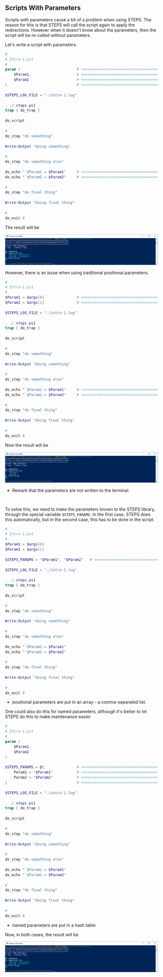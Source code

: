 ## Scripts With Parameters

Scripts with parameters cause a bit of a problem when using STEPS.  The reason for this is that STEPS will call the script again to apply the redirections.  However when it doesn't know about the parameters, then the script will be re-called without parameters.

Let's write a script with parameters.

```powershell
#
# Intro-1.ps1
#
param (                          # <<<<<<<<<<<<<<<<<<<<<<<<<<<<<<<<<<<<<<<<<<<<<
    $Param1,                     # <<<<<<<<<<<<<<<<<<<<<<<<<<<<<<<<<<<<<<<<<<<<<
    $Param2                      # <<<<<<<<<<<<<<<<<<<<<<<<<<<<<<<<<<<<<<<<<<<<<
)                                # <<<<<<<<<<<<<<<<<<<<<<<<<<<<<<<<<<<<<<<<<<<<<

$STEPS_LOG_FILE = "./intro-1.log"

. ./.steps.ps1
trap { do_trap }

do_script

#
do_step "do something"

Write-Output "doing something"

#
do_step "do something else"

do_echo "`$Param1 = $Param1"     # <<<<<<<<<<<<<<<<<<<<<<<<<<<<<<<<<<<<<<<<<<<<<
do_echo "`$Param2 = $Param2"     # <<<<<<<<<<<<<<<<<<<<<<<<<<<<<<<<<<<<<<<<<<<<<

#
do_step "do final thing"

Write-Output "doing final thing"

#
do_exit 0
```

The result will be

![intro-1.params-ok.png](./screenshots/intro-1.params-ok.png)

However, there is an issue when using traditional positional parameters.

```powershell
#
# Intro-1.ps1
#
$Param1 = $args[0]               # <<<<<<<<<<<<<<<<<<<<<<<<<<<<<<<<<<<<<<<<<<<<<
$Param2 = $args[1]               # <<<<<<<<<<<<<<<<<<<<<<<<<<<<<<<<<<<<<<<<<<<<<

$STEPS_LOG_FILE = "./intro-1.log"

. ./.steps.ps1
trap { do_trap }

do_script

#
do_step "do something"

Write-Output "doing something"

#
do_step "do something else"

do_echo "`$Param1 = $Param1"     # <<<<<<<<<<<<<<<<<<<<<<<<<<<<<<<<<<<<<<<<<<<<<
do_echo "`$Param2 = $Param2"     # <<<<<<<<<<<<<<<<<<<<<<<<<<<<<<<<<<<<<<<<<<<<<

#
do_step "do final thing"

Write-Output "doing final thing"

#
do_exit 0
```

Now the result will be

![intro-1.params-problem.png](./screenshots/intro-1.params-problem.png)

- Remark that the parameters are not written to the terminal.

<br/>

To solve this, we need to make the parameters known to the STEPS library, through the special variable `$STEPS_PARAMS`.  In the first case, STEPS does this automatically, but in the second case, this has to be done in the script.

```powershell
#
# Intro-1.ps1
#
$Param1 = $args[0]
$Param2 = $args[1]

$STEPS_PARAMS = "$Param1", "$Param2"   # <<<<<<<<<<<<<<<<<<<<<<<<<<<<<<<<<<<<<<<

$STEPS_LOG_FILE = "./intro-1.log"

. ./.steps.ps1
trap { do_trap }

do_script

#
do_step "do something"

Write-Output "doing something"

#
do_step "do something else"

do_echo "`$Param1 = $Param1"
do_echo "`$Param2 = $Param2"

#
do_step "do final thing"

Write-Output "doing final thing"

#
do_exit 0
```

- positional parameters are put in an array - a comma-separated list.

One could also do this for named parameters, although it's better to let STEPS do this to make maintenance easier


```powershell
#
# Intro-1.ps1
#
param (
    $Param1,
    $Param2
)

$STEPS_PARAMS = @{               # <<<<<<<<<<<<<<<<<<<<<<<<<<<<<<<<<<<<<<<<<<<<<
    Param1 = "$Param1"           # <<<<<<<<<<<<<<<<<<<<<<<<<<<<<<<<<<<<<<<<<<<<<
    Param2 = "$Param2"           # <<<<<<<<<<<<<<<<<<<<<<<<<<<<<<<<<<<<<<<<<<<<<
}                                # <<<<<<<<<<<<<<<<<<<<<<<<<<<<<<<<<<<<<<<<<<<<<

$STEPS_LOG_FILE = "./intro-1.log"

. ./.steps.ps1
trap { do_trap }

do_script

#
do_step "do something"

Write-Output "doing something"

#
do_step "do something else"

do_echo "`$Param1 = $Param1"
do_echo "`$Param2 = $Param2"

#
do_step "do final thing"

Write-Output "doing final thing"

#
do_exit 0
```

- named parameters are put in a hash table

Now, in both cases, the result will be

![intro-1.params-ok.png](./screenshots/intro-1.params-ok.png)
